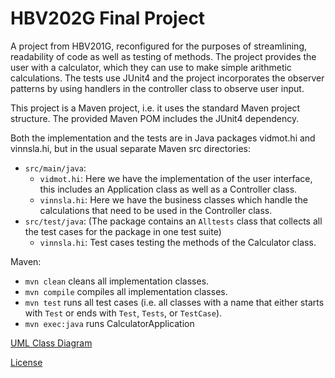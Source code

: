 # HBV202G Final Project
A project from HBV201G, reconfigured for the purposes of streamlining, readability of code as well as testing of methods. 
The project provides the user with a calculator, which they can use to make simple arithmetic calculations.
The tests use JUnit4 and the project incorporates the observer patterns by using handlers in the controller class to observe
user input.

This project is a Maven project, i.e. it uses the standard Maven project structure. The provided Maven POM includes the JUnit4 dependency.

Both the implementation and the tests are in Java packages vidmot.hi and vinnsla.hi, but in the usual separate Maven src directories:
- `src/main/java`:
  - `vidmot.hi`: Here we have the implementation of the user interface, this includes an Application class as well as a Controller class.
  - `vinnsla.hi`: Here we have the business classes which handle the calculations that need to be used in the Controller class.
- `src/test/java`: (The package contains an `Alltests` class that collects all the test cases for the package in one test suite)
  - `vinnsla.hi`: Test cases testing the methods of the Calculator class.

Maven:
- `mvn clean` cleans all implementation classes.
- `mvn compile` compiles all implementation classes.
- `mvn test` runs all test cases (i.e. all classes with a name that either starts with `Test` or ends with `Test`, `Tests`, or `TestCase`).
- `mvn exec:java` runs CalculatorApplication

[UML Class Diagram](src/site/markdown/documentation.md)

[License](LICENSE.md)